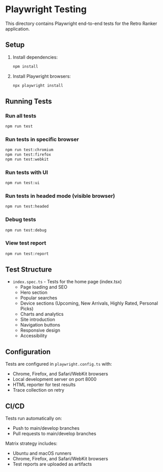 # Playwright Testing

This directory contains Playwright end-to-end tests for the Retro Ranker application.

## Setup

1. Install dependencies:

   ```bash
   npm install
   ```

2. Install Playwright browsers:
   ```bash
   npx playwright install
   ```

## Running Tests

### Run all tests

```bash
npm run test
```

### Run tests in specific browser

```bash
npm run test:chromium
npm run test:firefox
npm run test:webkit
```

### Run tests with UI

```bash
npm run test:ui
```

### Run tests in headed mode (visible browser)

```bash
npm run test:headed
```

### Debug tests

```bash
npm run test:debug
```

### View test report

```bash
npm run test:report
```

## Test Structure

- `index.spec.ts` - Tests for the home page (index.tsx)
  - Page loading and SEO
  - Hero section
  - Popular searches
  - Device sections (Upcoming, New Arrivals, Highly Rated, Personal Picks)
  - Charts and analytics
  - Site introduction
  - Navigation buttons
  - Responsive design
  - Accessibility

## Configuration

Tests are configured in `playwright.config.ts` with:

- Chrome, Firefox, and Safari/WebKit browsers
- Local development server on port 8000
- HTML reporter for test results
- Trace collection on retry

## CI/CD

Tests run automatically on:

- Push to main/develop branches
- Pull requests to main/develop branches

Matrix strategy includes:

- Ubuntu and macOS runners
- Chrome, Firefox, and Safari/WebKit browsers
- Test reports are uploaded as artifacts
